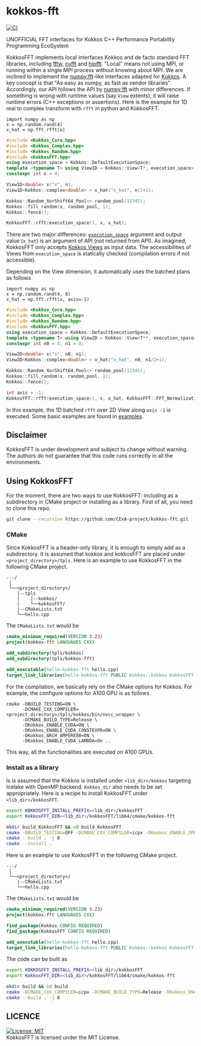 # kokkos-fft

[![CI](https://github.com/CExA-project/kokkos-fft/actions/workflows/cmake.yml/badge.svg)](https://github.com/CExA-project/kokkos-fft/actions)

UNOFFICIAL FFT interfaces for Kokkos C++ Performance Portability Programming EcoSystem

KokkosFFT implements local interfaces Kokkos and de facto standard FFT libraries, including [fftw](http://www.fftw.org), [cufft](https://developer.nvidia.com/cufft) and [hipfft](https://github.com/ROCm/hipFFT). 
"Local" means not using MPI, or running within a
single MPI process without knowing about MPI. We are inclined to implement the [numpy.fft](https://numpy.org/doc/stable/reference/routines.fft.html)-like interfaces adapted for [Kokkos](https://github.com/kokkos/kokkos). 
A key concept is that "As easy as numpy, as fast as vendor libraries". Accordingly, our API follows the API by [numpy.fft](https://numpy.org/doc/stable/reference/routines.fft.html) with minor differences. If something is wrong with runtime values (say ```View``` extents), it will raise runtime errors (C++ exceptions or assertions). Here is the example for 1D real to complex transform with ```rfft``` in python and KokkosFFT.
```python3
import numpy as np
x = np.random.rand(4)
x_hat = np.fft.rfft(x)
```

```C++
#include <Kokkos_Core.hpp>
#include <Kokkos_Complex.hpp>
#include <Kokkos_Random.hpp>
#include <KokkosFFT.hpp>
using execution_space = Kokkos::DefaultExecutionSpace;
template <typename T> using View1D = Kokkos::View<T*, execution_space>;
constexpr int n = 4;

View1D<double> x("x", n);
View1D<Kokkos::complex<double> > x_hat("x_hat", n/2+1);

Kokkos::Random_XorShift64_Pool<> random_pool(12345);
Kokkos::fill_random(x, random_pool, 1);
Kokkos::fence();

KokkosFFT::rfft(execution_space(), x, x_hat);
```

There are two major differences: [```execution_space```](https://kokkos.org/kokkos-core-wiki/API/core/execution_spaces.html) argument and output value (```x_hat```) is an argument of API (not returned from API). As imagined, KokkosFFT only accepts [Kokkos Views](https://kokkos.org/kokkos-core-wiki/API/core/View.html) as input data. The accessibilities of Views from ```execution_space``` is statically checked (compilation errors if not accessible). 

Depending on the View dimension, it automatically uses the batched plans as follows
```python3
import numpy as np
x = np.random.rand(4, 8)
x_hat = np.fft.rfft(x, axis=-1)
```

```C++
#include <Kokkos_Core.hpp>
#include <Kokkos_Complex.hpp>
#include <Kokkos_Random.hpp>
#include <KokkosFFT.hpp>
using execution_space = Kokkos::DefaultExecutionSpace;
template <typename T> using View2D = Kokkos::View<T**, execution_space>;
constexpr int n0 = 4, n1 = 8;

View2D<double> x("x", n0, n1);
View2D<Kokkos::complex<double> > x_hat("x_hat", n0, n1/2+1);

Kokkos::Random_XorShift64_Pool<> random_pool(12345);
Kokkos::fill_random(x, random_pool, 1);
Kokkos::fence();

int axis = -1;
KokkosFFT::rfft(execution_space(), x, x_hat, KokkosFFT::FFT_Normalization::BACKWARD, axis); // FFT along -1 axis and batched along 0th axis
```

In this example, the 1D batched ```rfft``` over 2D View along ```axis -1``` is executed. Some basic examples are found in [examples](https://github.com/CExA-project/kokkos-fft/tree/main/examples).

## Disclaimer
KokkosFFT is under development and subject to change without warning. The authors do not guarantee that this code runs correctly in all the environments.

## Using KokkosFFT
For the moment, there are two ways to use KokkosFFT: including as a subdirectory in CMake project or installing as a library. First of all, you need to clone this repo.
```bash
git clone --recursive https://github.com/CExA-project/kokkos-fft.git
```

### CMake
Since KokkosFFT is a header-only library, it is enough to simply add as a subdirectory. It is assumed that kokkos and kokkosFFT are placed under ```<project_directory>/tpls```.
Here is an example to use KokkosFFT in the following CMake project. 
```
---/
 |
 └──<project_directory>/
    |--tpls
    |    |--kokkos/
    |    └──kokkosFFT/
    |--CMakeLists.txt
    └──hello.cpp
```

The ```CMakeLists.txt``` would be 
```CMake
cmake_minimum_required(VERSION 3.23)
project(kokkos-fft LANGUAGES CXX)

add_subdirectory(tpls/kokkos)
add_subdirectory(tpls/kokkos-fft)

add_executable(hello-kokkos-fft hello.cpp)
target_link_libraries(hello-kokkos-fft PUBLIC Kokkos::kokkos KokkosFFT::fft)
```

For the compilation, we basically rely on the CMake options for Kokkos. For example, the configure options for A100 GPU is as follows.
```
cmake -DBUILD_TESTING=ON \
      -DCMAKE_CXX_COMPILER=<project_directory>/tpls/kokkos/bin/nvcc_wrapper \
      -DCMAKE_BUILD_TYPE=Release \
      -DKokkos_ENABLE_CUDA=ON \
      -DKokkos_ENABLE_CUDA_CONSTEXPR=ON \
      -DKokkos_ARCH_AMPERE80=ON \
      -DKokkos_ENABLE_CUDA_LAMBDA=On ..
```
This way, all the functionalities are executed on A100 GPUs.

### Install as a library
Is is assumed that the Kokkos is installed under ```<lib_dir>/kokkos``` targeting Icelake with OpenMP backend. ```Kokkos_dir``` also needs to be set appropriately. Here is a recipe to install KokkosFFT under ```<lib_dir>/kokkosFFT```.

```bash
export KOKKOSFFT_INSTALL_PREFIX=<lib_dir>/kokkosFFT
export KokkosFFT_DIR=<lib_dir>/kokkosFFT/lib64/cmake/kokkos-fft

mkdir build_KokkosFFT && cd build_KokkosFFT
cmake -DBUILD_TESTING=OFF -DCMAKE_CXX_COMPILER=icpx -DKokkos_ENABLE_OPENMP=ON -DKokkos_ARCH_SKX=ON -DCMAKE_INSTALL_PREFIX=${KOKKOSFFT_INSTALL_PREFIX} ..
cmake --build . -j 8
cmake --install .
```

Here is an example to use KokkosFFT in the following CMake project. 
```
---/
 |
 └──<project_directory>/
    |--CMakeLists.txt
    └──hello.cpp
```

The ```CMakeLists.txt``` would be 
```CMake
cmake_minimum_required(VERSION 3.23)
project(kokkos-fft LANGUAGES CXX)

find_package(Kokkos CONFIG REQUIRED)
find_package(KokkosFFT CONFIG REQUIRED)

add_executable(hello-kokkos-fft hello.cpp)
target_link_libraries(hello-kokkos-fft PUBLIC Kokkos::kokkos KokkosFFT::fft)
```

The code can be built as
```bash
export KOKKOSFFT_INSTALL_PREFIX=<lib_dir>/kokkosFFT
export KokkosFFT_DIR=<lib_dir>/kokkosFFT/lib64/cmake/kokkos-fft

mkdir build && cd build
cmake -DCMAKE_CXX_COMPILER=icpx -DCMAKE_BUILD_TYPE=Release -DKokkos_ENABLE_OPENMP=ON -DKokkos_ARCH_SKX=ON ..
cmake --build . -j 8
```

## LICENCE
[![License: MIT](https://img.shields.io/badge/License-MIT-yellow.svg)](https://opensource.org/licenses/MIT)  
KokkosFFT is licensed under the MIT License.
